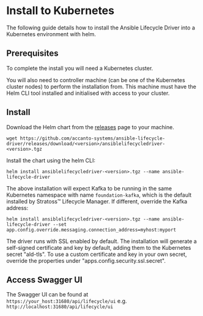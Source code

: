 # Install to Kubernetes

The following guide details how to install the Ansible Lifecycle Driver into a Kubernetes environment with helm.

## Prerequisites
To complete the install you will need a Kubernetes cluster.

You will also need to controller machine (can be one of the Kubernetes cluster nodes) to perform the installation from. This machine must have the Helm CLI tool installed and initialised with access to your cluster.

## Install

Download the Helm chart from the [releases](https://github.com/accanto-systems/ansible-lifecycle-driver/releases) page to your machine.

```
wget https://github.com/accanto-systems/ansible-lifecycle-driver/releases/download/<version>/ansiblelifecycledriver-<version>.tgz
```

Install the chart using the helm CLI:

```
helm install ansiblelifecycledriver-<version>.tgz --name ansible-lifecycle-driver
```

The above installation will expect Kafka to be running in the same Kubernetes namespace with name `foundation-kafka`, which is the default installed by Stratoss&trade; Lifecycle Manager. If different, override the Kafka address:

```
helm install ansiblelifecycledriver-<version>.tgz --name ansible-lifecycle-driver --set app.config.override.messaging.connection_address=myhost:myport
```

The driver runs with SSL enabled by default. The installation will generate a self-signed certificate and key by default, adding them to the Kubernetes secret "ald-tls". To use a custom certificate and key in your own secret, override the properties under "apps.config.security.ssl.secret".

## Access Swagger UI

The Swagger UI can be found at `https://your_host:31680/api/lifecycle/ui` e.g. `http://localhost:31680/api/lifecycle/ui`
